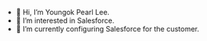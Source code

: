 - 👋 Hi, I’m Youngok Pearl Lee.
- 👀 I’m interested in Salesforce.
- 🌱 I’m currently configuring Salesforce for the customer.

<!---
ariesok/ariesok is a ✨ special ✨ repository because its `README.md` (this file) appears on your GitHub profile.
You can click the Preview link to take a look at your changes.
--->

